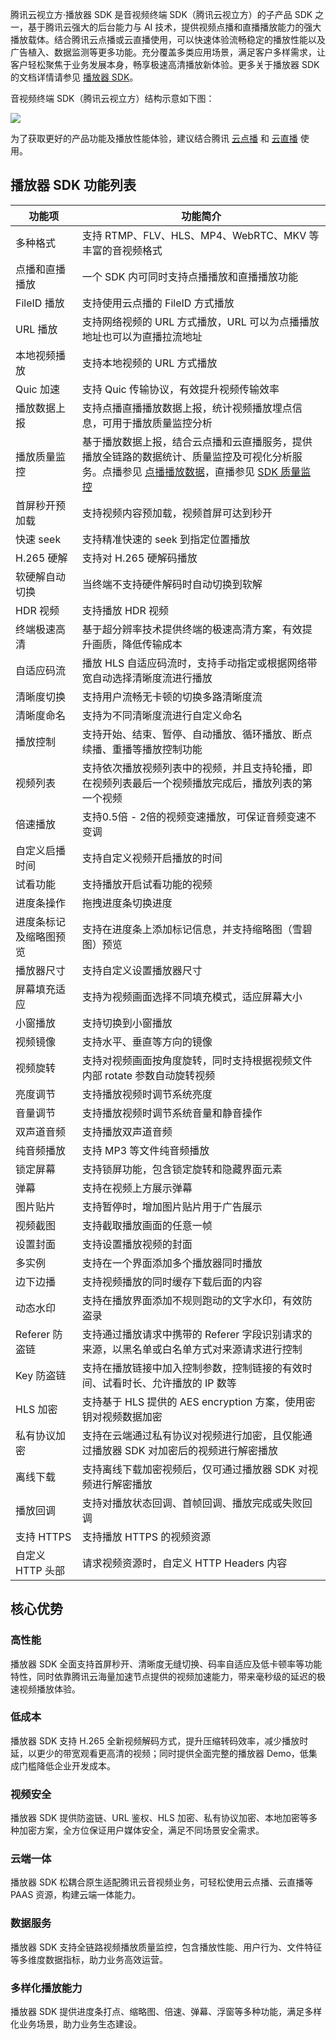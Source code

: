 腾讯云视立方·播放器 SDK 是音视频终端 SDK（腾讯云视立方）的子产品 SDK 之一，基于腾讯云强大的后台能力与 AI 技术，提供视频点播和直播播放能力的强大播放载体。结合腾讯云点播或云直播使用，可以快速体验流畅稳定的播放性能以及广告植入、数据监测等更多功能。充分覆盖多类应用场景，满足客户多样需求，让客户轻松聚焦于业务发展本身，畅享极速高清播放新体验。更多关于播放器 SDK 的文档详情请参见 [播放器 SDK](https://cloud.tencent.com/document/product/881)。

音视频终端 SDK（腾讯云视立方）结构示意如下图：

![](https://qcloudimg.tencent-cloud.cn/raw/197890280cb86069d915b3eb40271542.jpg)

为了获取更好的产品功能及播放性能体验，建议结合腾讯 [云点播](https://cloud.tencent.com/product/vod) 和 [云直播](https://cloud.tencent.com/product/LVB) 使用。

## 播放器 SDK 功能列表

| 功能项                 | 功能简介                                                     |
| ---------------------- | ------------------------------------------------------------ |
| 多种格式               | 支持 RTMP、FLV、HLS、MP4、WebRTC、MKV 等丰富的音视频格式     |
| 点播和直播播放         | 一个 SDK 内可同时支持点播播放和直播播放功能                  |
| FileID 播放            | 支持使用云点播的 FileID 方式播放                             |
| URL 播放               | 支持网络视频的 URL 方式播放，URL 可以为点播播放地址也可以为直播拉流地址 |
| 本地视频播放           | 支持本地视频的 URL 方式播放                                  |
| Quic 加速              | 支持 Quic 传输协议，有效提升视频传输效率                     |
| 播放数据上报           | 支持点播直播播放数据上报，统计视频播放埋点信息，可用于播放质量监控分析 |
| 播放质量监控           | 基于播放数据上报，结合云点播和云直播服务，提供播放全链路的数据统计、质量监控及可视化分析服务。点播参见 [点播播放数据](https://cloud.tencent.com/document/product/1449/68147)，直播参见 [SDK 质量监控](https://cloud.tencent.com/document/product/267/20382) |
| 首屏秒开预加载         | 支持视频内容预加载，视频首屏可达到秒开                       |
| 快速 seek              | 支持精准快速的 seek 到指定位置播放                           |
| H.265 硬解             | 支持对 H.265 硬解码播放                                      |
| 软硬解自动切换         | 当终端不支持硬件解码时自动切换到软解                         |
| HDR 视频               | 支持播放 HDR 视频                                            |
| 终端极速高清           | 基于超分辨率技术提供终端的极速高清方案，有效提升画质，降低传输成本 |
| 自适应码流             | 播放 HLS 自适应码流时，支持手动指定或根据网络带宽自动选择清晰度流进行播放 |
| 清晰度切换             | 支持用户流畅无卡顿的切换多路清晰度流                         |
| 清晰度命名             | 支持为不同清晰度流进行自定义命名                             |
| 播放控制               | 支持开始、结束、暂停、自动播放、循环播放、断点续播、重播等播放控制功能 |
| 视频列表               | 支持依次播放视频列表中的视频，并且支持轮播，即在视频列表最后一个视频播放完成后，播放列表的第一个视频 |
| 倍速播放               | 支持0.5倍 - 2倍的视频变速播放，可保证音频变速不变调          |
| 自定义启播时间         | 支持自定义视频开启播放的时间                                 |
| 试看功能               | 支持播放开启试看功能的视频                                   |
| 进度条操作             | 拖拽进度条切换进度                                           |
| 进度条标记及缩略图预览 | 支持在进度条上添加标记信息，并支持缩略图（雪碧图）预览       |
| 播放器尺寸             | 支持自定义设置播放器尺寸                                     |
| 屏幕填充适应           | 支持为视频画面选择不同填充模式，适应屏幕大小                 |
| 小窗播放               | 支持切换到小窗播放                                           |
| 视频镜像               | 支持水平、垂直等方向的镜像                                   |
| 视频旋转               | 支持对视频画面按角度旋转，同时支持根据视频文件内部 rotate 参数自动旋转视频 |
| 亮度调节               | 支持播放视频时调节系统亮度                                   |
| 音量调节               | 支持播放视频时调节系统音量和静音操作                         |
| 双声道音频             | 支持播放双声道音频                                           |
| 纯音频播放             | 支持 MP3 等文件纯音频播放                                    |
| 锁定屏幕               | 支持锁屏功能，包含锁定旋转和隐藏界面元素                     |
| 弹幕                   | 支持在视频上方展示弹幕                                       |
| 图片贴片               | 支持暂停时，增加图片贴片用于广告展示                         |
| 视频截图               | 支持截取播放画面的任意一帧                                   |
| 设置封面               | 支持设置播放视频的封面                                       |
| 多实例                 | 支持在一个界面添加多个播放器同时播放                         |
| 边下边播               | 支持视频播放的同时缓存下载后面的内容                         |
| 动态水印               | 支持在播放界面添加不规则跑动的文字水印，有效防盗录           |
| Referer 防盗链         | 支持通过播放请求中携带的 Referer 字段识别请求的来源，以黑名单或白名单方式对来源请求进行控制 |
| Key 防盗链             | 支持在播放链接中加入控制参数，控制链接的有效时间、试看时长、允许播放的 IP 数等 |
| HLS 加密               | 支持基于 HLS 提供的 AES encryption 方案，使用密钥对视频数据加密 |
| 私有协议加密           | 支持在云端通过私有协议对视频进行加密，且仅能通过播放器 SDK 对加密后的视频进行解密播放 |
| 离线下载               | 支持离线下载加密视频后，仅可通过播放器 SDK 对视频进行解密播放 |
| 播放回调               | 支持对播放状态回调、首帧回调、播放完成或失败回调             |
| 支持 HTTPS             | 支持播放 HTTPS 的视频资源                                    |
| 自定义 HTTP 头部       | 请求视频资源时，自定义 HTTP Headers 内容                     |

## 核心优势

### 高性能

播放器 SDK 全面支持首屏秒开、清晰度无缝切换、码率自适应及低卡顿率等功能特性，同时依靠腾讯云海量加速节点提供的视频加速能力，带来毫秒级的延迟的极速视频播放体验。

### 低成本

播放器 SDK 支持 H.265 全新视频解码方式，提升压缩转码效率，减少播放时延，以更少的带宽观看更高清的视频；同时提供全面完整的播放器 Demo，低集成门槛降低企业开发成本。

### 视频安全

播放器 SDK 提供防盗链、URL 鉴权、HLS 加密、私有协议加密、本地加密等多种加密方案，全方位保证用户媒体安全，满足不同场景安全需求。

### 云端一体

播放器 SDK 松耦合原生适配腾讯云音视频业务，可轻松使用云点播、云直播等 PAAS 资源，构建云端一体能力。

### 数据服务

播放器 SDK 支持全链路视频播放质量监控，包含播放性能、用户行为、文件特征等多维度数据指标，助力业务高效运营。

### 多样化播放能力

播放器 SDK 提供进度条打点、缩略图、倍速、弹幕、浮窗等多种功能，满足多样化业务场景，助力业务生态建设。